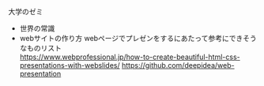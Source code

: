 大学のゼミ
- 世界の常識
- webサイトの作り方
webページでプレゼンをするにあたって参考にできそうなものリスト<br>
https://www.webprofessional.jp/how-to-create-beautiful-html-css-presentations-with-webslides/
https://github.com/deepidea/web-presentation
